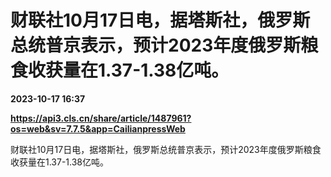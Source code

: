 # 财联社10月17日电，据塔斯社，俄罗斯总统普京表示，预计2023年度俄罗斯粮食收获量在1.37-1.38亿吨。

**2023-10-17 16:37**

**https://api3.cls.cn/share/article/1487961?os=web&sv=7.7.5&app=CailianpressWeb**

财联社10月17日电，据塔斯社，俄罗斯总统普京表示，预计2023年度俄罗斯粮食收获量在1.37-1.38亿吨。